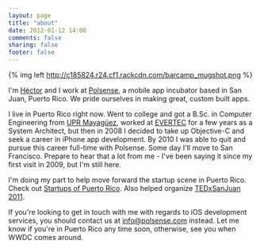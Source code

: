 ```yaml
---
layout: page
title: "about"
date: 2012-01-12 14:00
comments: false
sharing: false
footer: false
---
```


{% img left http://c185824.r24.cf1.rackcdn.com/barcamp_mugshot.png %}

I'm [H&eacute;ctor](http://about.me/hramos) and I work at [Polsense](http://polsense.com), a mobile app incubator based in San Juan, Puerto Rico. We pride ourselves in making great, custom built apps.

I live in Puerto Rico right now. Went to college and got a B.Sc. in Computer Engineering from [UPR Mayagüez](http://www.uprm.edu), worked at [EVERTEC](http://www.evertecinc.com) for a few years as a System Architect, but then in 2008 I decided to take up Objective-C and seek a career in iPhone app development. By 2010 I was able to quit and pursue this career full-time with Polsense. Some day I'll move to San Francisco. Prepare to hear that a lot from me - I've been saying it since my first visit in 2009, but I'm still here.

I'm doing my part to help move forward the startup scene in Puerto Rico. Check out [Startups of Puerto Rico](http://www.startupsofpuertorico.com). Also helped organize [TEDxSanJuan 2011](http://www.tedxsanjuan.com). 

If you're looking to get in touch with me with regards to iOS development services, you should contact us at [info@polsense.com](mailto:info@polsense.com) instead. Let me know if you're in Puerto Rico any time soon, otherwise, see you when WWDC comes around.